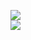 [![](https://img.shields.io/badge/Made%20With-Github%20Spray-lightgrey.svg?style=for-the-badge&logo=github)](https://github.com/Annihil/github-spray#30330)  
[![](https://i.imgur.com/2DrTn0Z.gif)](https://github.com/Annihil/github-spray)